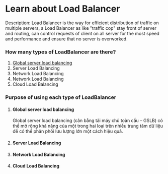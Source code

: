 <h1>Learn about Load Balancer</h1>
<p>
Description: Load Balancer is the way for efficient distribution of traffic on multiple servers, a Load Balancer as like "traffic cop" stay front of server and routing, can control requests of client on all server for the most speed and performance and ensure that no server is overworked.
</p>


<h3>How many types of LoadBalancer are there?</h3>


<ol>
   
   <li><a href="#Section1">Global server load balancing</a></li>
   <li>Server Load Balancing</li>
   <li>Network Load Balancing</li>
   <li>Network Load Balancing</li>
   <li>Cloud Load Balancing</li>
</ol>


<h3>Purpose of using each type of LoadBalancer</h3>




<ol>
   
   <li><h4>Global server load balancing</li>
<div id="user-content-section1" dir="auto">

Global server load balancing (cân bằng tải máy chủ toàn cầu – GSLB) có thể mở rộng khả năng của một trong hai loại trên nhiều trung tâm dữ liệu để có thể phân phối lưu lượng lớn một cách hiệu quả.

</div>


<li><h4>Server Load Balancing</h4></li>
<li><h4>Network Load Balancing</h4></li>
<li><h4>Cloud Load Balancing</h4></li>
</ol>












